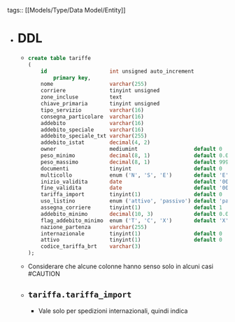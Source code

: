 tags:: [[Models/Type/Data Model/Entity]]

- # DDL
	- ```sql
	  create table tariffe
	  (
	      id                    int unsigned auto_increment
	          primary key,
	      nome                  varchar(255)                                    not null,
	      corriere              tinyint unsigned                                not null,
	      zone_incluse          text                                            not null,
	      chiave_primaria       tinyint unsigned                                not null,
	      tipo_servizio         varchar(16)                                     not null,
	      consegna_particolare  varchar(16)                                     not null,
	      addebito              varchar(16)                                     not null,
	      addebito_speciale     varchar(16)                                     not null,
	      addebito_speciale_txt varchar(255)                                    not null,
	      addebito_istat        decimal(4, 2)                                   not null,
	      owner                 mediumint                  default 0            not null,
	      peso_minimo           decimal(8, 1)              default 0.0          not null,
	      peso_massimo          decimal(8, 1)              default 99999.0      not null,
	      documenti             tinyint                    default 0            not null,
	      multicollo            enum ('N', 'S', 'E')       default 'E'          not null,
	      inizio_validita       date                       default '0000-00-00' not null,
	      fine_validita         date                       default '0000-00-00' not null,
	      tariffa_import        tinyint(1)                 default 0            not null,
	      uso_listino           enum ('attivo', 'passivo') default 'passivo'    not null,
	      assegna_corriere      tinyint(1)                 default 1            not null,
	      addebito_minimo       decimal(10, 3)             default 0.000        not null,
	      flag_addebito_minimo  enum ('T', 'C', 'X')       default 'X'          not null,
	      nazione_partenza      varchar(255)                                    not null,
	      internazionale        tinyint(1)                 default 0            not null,
	      attivo                tinyint(1)                 default 0            not null,
	      codice_tariffa_brt    varchar(3)                                      null comment 'codice tariffa brt'
	  );
	  ```
	- Considerare che alcune colonne hanno senso solo in alcuni casi #CAUTION
	- ## `tariffa.tariffa_import`
		- Vale solo per spedizioni internazionali, quindi indica